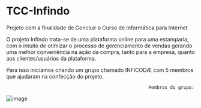 # TCC-Infindo
Projeto com a finalidade de Concluir o Curso de Informática para Internet

O projeto Infindo trata-se de uma plataforma online para uma estamparia, com o intuito de otimizar o processo de gerenciamento de vendas gerando uma melhor conveniência na ação da compra, tanto para a empresa, quanto aos clientes/usuários da plataforma.

Para isso iniciamos criando um grupo chamado INFICODÆ com 5 membros que ajudaram na confecção do projeto.

                                                         Membros do grupo:

![image](https://github.com/CalvosTech/TCC-Infindo/assets/119771512/ca5fb469-2457-4e21-8166-464bb2595e7b)


                                                  
